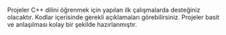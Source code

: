 Projeler C++ dilini öğrenmek için yapılan ilk çalışmalarda desteğiniz olacaktır. 
Kodlar içerisinde gerekli açıklamaları görebilirsiniz.
Projeler basit ve anlaşılması kolay bir şekilde hazırlanmıştır.

